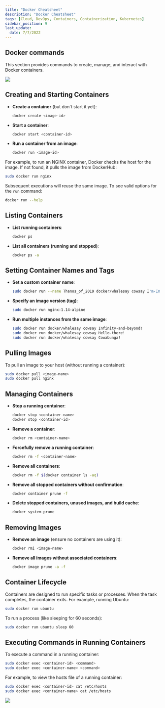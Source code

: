 ```yaml
---
title: "Docker Cheatsheet"
description: "Docker Cheatsheet"
tags: [Cloud, DevOps, Containers, Containerization, Kubernetes]
sidebar_position: 9
last_update:
  date: 7/7/2022
---
```


## Docker commands

This section provides commands to create, manage, and interact with Docker containers.

<div class='img-center'>

![](/img/docs/dockerrunequalsdockercreateplusdockerstart.png)

</div>


## Creating and Starting Containers

- **Create a container** (but don't start it yet):

  ```bash
  docker create <image-id>
  ```

- **Start a container**:

  ```bash
  docker start <container-id>
  ```

- **Run a container from an image**:

  ```bash
  docker run <image-id>
  ```

For example, to run an NGINX container, Docker checks the host for the image. If not found, it pulls the image from DockerHub:

```bash
sudo docker run nginx
```

Subsequent executions will reuse the same image. To see valid options for the `run` command:

```bash
docker run --help
```

## Listing Containers

- **List running containers**:

  ```bash
  docker ps
  ```

- **List all containers (running and stopped)**:

  ```bash
  docker ps -a
  ```

## Setting Container Names and Tags

- **Set a custom container name**:

  ```bash
  sudo docker run --name Thanos_of_2019 docker/whalesay cowsay I'm-Inevitable!
  ```

- **Specify an image version (tag)**:

  ```bash
  sudo docker run nginx:1.14-alpine
  ```

- **Run multiple instances from the same image**:

  ```bash
  sudo docker run docker/whalesay cowsay Infinity-and-beyond!
  sudo docker run docker/whalesay cowsay Hello-there!
  sudo docker run docker/whalesay cowsay Cowabunga!
  ```

## Pulling Images

To pull an image to your host (without running a container):

```bash
sudo docker pull <image-name>
sudo docker pull nginx
```

## Managing Containers

- **Stop a running container**:

  ```bash
  docker stop <container-name>
  docker stop <container-id>
  ```

- **Remove a container**:

  ```bash
  docker rm <container-name>
  ```

- **Forcefully remove a running container**:

  ```bash
  docker rm -f <container-name>
  ```

- **Remove all containers**:

  ```bash
  docker rm -f $(docker container ls -aq)
  ```

- **Remove all stopped containers without confirmation**:

  ```bash
  docker container prune -f
  ```

- **Delete stopped containers, unused images, and build cache**:

  ```bash
  docker system prune
  ```

## Removing Images

- **Remove an image** (ensure no containers are using it):

  ```bash
  docker rmi <image-name>
  ```

- **Remove all images without associated containers**:

  ```bash
  docker image prune -a -f
  ```

## Container Lifecycle

Containers are designed to run specific tasks or processes. When the task completes, the container exits. For example, running Ubuntu:

```bash
sudo docker run ubuntu
```

To run a process (like sleeping for 60 seconds):

```bash
sudo docker run ubuntu sleep 60
```

## Executing Commands in Running Containers

To execute a command in a running container:

```bash
sudo docker exec <container-id> <command>
sudo docker exec <container-name> <command>
```

For example, to view the hosts file of a running container:

```bash
sudo docker exec <container-id> cat /etc/hosts
sudo docker exec <container-name> cat /etc/hosts
```

<div class='img-center'>

![](/img/docs/all-things-docker-k8s-docker-exec.png)

</div>